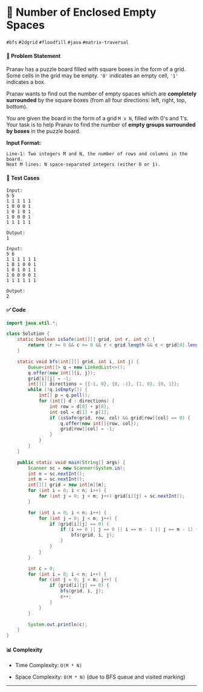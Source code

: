 
# 🧠 Number of Enclosed Empty Spaces

`#bfs` `#2dgrid` `#floodfill` `#java` `#matrix-traversal`

#### 📌 Problem Statement

Pranav has a puzzle board filled with square boxes in the form of a grid.  
Some cells in the grid may be empty. `'0'` indicates an empty cell, `'1'` indicates a box.

Pranav wants to find out the number of empty spaces which are **completely surrounded** by the square boxes (from all four directions: left, right, top, bottom).

You are given the board in the form of a grid `M x N`, filled with 0's and 1's.  
Your task is to help Pranav to find the number of **empty groups surrounded by boxes** in the puzzle board.

**Input Format:**

```
Line-1: Two integers M and N, the number of rows and columns in the board.  
Next M lines: N space-separated integers (either 0 or 1).
```

#### 🧪 Test Cases

```
Input:
5 5  
1 1 1 1 1  
1 0 0 0 1  
1 0 1 0 1  
1 0 0 0 1  
1 1 1 1 1

Output:
1
```

```
Input:
5 6  
1 1 1 1 1 1  
1 0 1 0 0 1  
1 0 1 0 1 1  
1 0 0 0 0 1  
1 1 1 1 1 1

Output:
2
```

#### ✅ Code

```java
import java.util.*;

class Solution {
    static boolean isSafe(int[][] grid, int r, int c) {
        return (r >= 0 && c >= 0 && r < grid.length && c < grid[0].length);
    }

    static void bfs(int[][] grid, int i, int j) {
        Queue<int[]> q = new LinkedList<>();
        q.offer(new int[]{i, j});
        grid[i][j] = -1;
        int[][] directions = {{-1, 0}, {0, -1}, {1, 0}, {0, 1}};
        while (!q.isEmpty()) {
            int[] p = q.poll();
            for (int[] d : directions) {
                int row = d[0] + p[0];
                int col = d[1] + p[1];
                if (isSafe(grid, row, col) && grid[row][col] == 0) {
                    q.offer(new int[]{row, col});
                    grid[row][col] = -1;
                }
            }
        }
    }

    public static void main(String[] args) {
        Scanner sc = new Scanner(System.in);
        int n = sc.nextInt();
        int m = sc.nextInt();
        int[][] grid = new int[n][m];
        for (int i = 0; i < n; i++) {
            for (int j = 0; j < m; j++) grid[i][j] = sc.nextInt();
        }

        for (int i = 0; i < n; i++) {
            for (int j = 0; j < m; j++) {
                if (grid[i][j] == 0) {
                    if (i == 0 || j == 0 || i == n - 1 || j == m - 1) {
                        bfs(grid, i, j);
                    }
                }
            }
        }

        int c = 0;
        for (int i = 0; i < n; i++) {
            for (int j = 0; j < m; j++) {
                if (grid[i][j] == 0) {
                    bfs(grid, i, j);
                    c++;
                }
            }
        }

        System.out.println(c);
    }
}
```

#### 📊 Complexity

- Time Complexity: `O(M * N)`
    
- Space Complexity: `O(M * N)` (due to BFS queue and visited marking)
    

---
